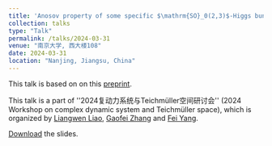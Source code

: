 ```yaml
---
title: 'Anosov property of some specific $\mathrm{SO}_0(2,3)$-Higgs bundles'
collection: talks
type: "Talk"
permalink: /talks/2024-03-31
venue: "南京大学, 西大楼108"
date: 2024-03-31
location: "Nanjing, Jiangsu, China"
---
```


This talk is based on on this [preprint](https://arxiv.org/abs/2406.08118).

This talk is a part of ''2024复动力系统与Teichmüller空间研讨会'' (2024 Workshop on complex dynamic system and Teichmüller space), which is organized by [Liangwen Liao](https://math.nju.edu.cn/szdw/apypl1/20190916/i22140.html), [Gaofei Zhang](https://math.nju.edu.cn/szdw/apypl1/20190916/i22384.html) and [Fei Yang](http://maths.nju.edu.cn/~yangfei/index-Chinese.html).

[Download](https://llddeddym.github.io/files/2024-03-31-Slides.pdf) the slides.